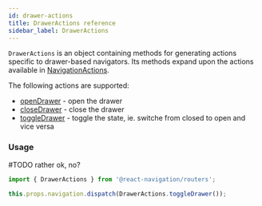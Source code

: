 ```yaml
---
id: drawer-actions
title: DrawerActions reference
sidebar_label: DrawerActions
---
```


`DrawerActions` is an object containing methods for generating actions specific to drawer-based navigators. Its methods expand upon the actions available in [NavigationActions](navigation-actions.html).

The following actions are supported:

- [openDrawer](#openDrawer) - open the drawer
- [closeDrawer](#closeDrawer) - close the drawer
- [toggleDrawer](#toggleDrawer) - toggle the state, ie. switche from closed to open and vice versa

### Usage

#TODO rather ok, no?

```js
import { DrawerActions } from '@react-navigation/routers';

this.props.navigation.dispatch(DrawerActions.toggleDrawer());
```
